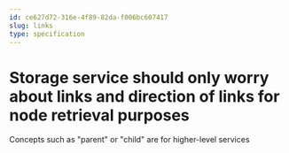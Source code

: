 ```yaml
---
id: ce627d72-316e-4f89-82da-f006bc607417
slug: links
type: specification
---
```


# Storage service should only worry about links and direction of links for node retrieval purposes

Concepts such as "parent" or "child" are for higher-level services
